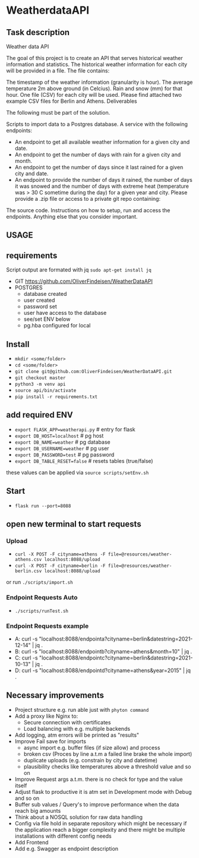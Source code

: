 # WeatherdataAPI

## Task description

Weather data API

The goal of this project is to create an API that serves historical weather information and statistics. The
historical weather information for each city will be provided in a file. 
The file contains:

The timestamp of the weather information (granularity is hour).
The average temperature 2m above ground (in Celcius).
Rain and snow (mm) for that hour.
One file (CSV) for each city will be used. Please find attached two example CSV files for Berlin and
Athens.
Deliverables

The following must be part of the solution.

Scripts to import data to a Postgres database.
A service with the following endpoints:
- An endpoint to get all available weather information for a given city and date.
- An endpoint to get the number of days with rain for a given city and month.
- An endpoint to get the number of days since it last rained for a given city and date.
- An endpoint to provide the number of days it rained, the number of days it was snowed
and the number of days with extreme heat (temperature was > 30 C sometime during
the day) for a given year and city.
Please provide a .zip file or access to a private git repo containing:

The source code.
Instructions on how to setup, run and access the endpoints.
Anything else that you consider important.

## USAGE 

## requirements


Script output are formated with jq
`sudo apt-get install jq`

- GIT https://github.com/OliverFindeisen/WeatherDataAPI
- POSTGRES
  - database created
  - user created
  - password set
  - user have access to the database 
  - see/set ENV below
  - pg.hba  configured for local


## Install 

- `mkdir <some/folder>`
- `cd <some/folder>`
- `git clone git@github.com:OliverFindeisen/WeatherDataAPI.git`
- `git checkout master`
- `python3 -m venv api`
- `source api/bin/activate`
- `pip install -r requirements.txt`

## add required ENV

- `export FLASK_APP=weatherapi.py` # entry for flask
- `export DB_HOST=localhost` # pg host
- `export DB_NAME=weather` # pg database
- `export DB_USERNAME=weather` # pg user
- `export DB_PASSWORD=test` # pg password
- `export DB_TABLE_RESET=false` # resets tables (true/false)

these values can be applied via `source scripts/setEnv.sh`

## Start

- `flask run --port=8088`

## open new terminal to start requests

### Upload

- `curl -X POST -F cityname=athens -F file=@resources/weather-athens.csv localhost:8088/upload`
- `curl -X POST -F cityname=berlin -F file=@resources/weather-berlin.csv localhost:8088/upload`

or run `./scripts/import.sh`
### Endpoint Requests Auto

- `./scripts/runTest.sh`

### Endpoint Requests example

- A: curl -s "localhost:8088/endpointa?cityname=berlin&datestring=2021-12-14" | jq .
- B: curl -s "localhost:8088/endpointb?cityname=athens&month=10" | jq .
- C: curl -s "localhost:8088/endpointc?cityname=berlin&datestring=2021-10-13" | jq .
- D: curl -s "localhost:8088/endpointd?cityname=athens&year=2015" | jq .

## Necessary improvements

- Project structure e.g. run able just with `phyton command`
- Add a proxy like Nginx to:
  - Secure connection with certificates
  - Load balancing with e.g. multiple backends
- Add logging, atm errors will be printed as "results"
- Improve Fail save for imports
  - async import e.g. buffer files (if size allow) and process  
  - broken csv (Proces by line a.t.m a failed line brake the whole import)
  - duplicate uploads (e.g. constrain by city and datetime)
  - plausibility checks like temperatures above a threshold value and so on
- Improve Request args a.t.m. there is no check for type and the value itself
- Adjust flask to productive it is atm set in Development mode with Debug and so on
- Buffer sub values / Query's to improve performance when the data reach big amounts
- Think about a NOSQL solution for raw data handling
- Config via file hold in separate repository which might be necessary if the application reach a bigger complexity and there might be multiple installations with different config needs
- Add Frontend
- Add e.g. Swagger as endpoint description